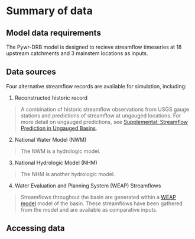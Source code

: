 # Summary of data

## Model data requirements

The Pywr-DRB model is designed to recieve streamflow timeseries at 18 upstream catchments and 3 mainstem locations as inputs.

## Data sources

Four alternative streamflow records are available for simulation, including:
1. Reconstructed historic record
> A combination of historic streamflow observations from USGS gauge stations and predictions of streamflow at ungauged locations. For more detail on ungauged predictions, see [Supplemental: Streamflow Prediction in Ungauged Basins](fix).

2. National Water Model (NWM)
>The NWM is a hydrologic model.

3. National Hydrologic Model (NHM)
>The NHM is another hydrologic model.

4. Water Evaluation and Planning System (WEAP) Streamflows
>Streamflows throughout the basin are generated within a [WEAP model](https://www.weap21.org/index.asp) model of the basin. These streamflows have been gathered from the model and are available as comparative inputs.  



## Accessing data
